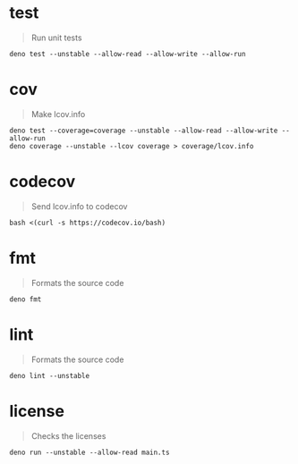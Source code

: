 <!-- saku v1.2.0 -->

# test

> Run unit tests

    deno test --unstable --allow-read --allow-write --allow-run

# cov

> Make lcov.info

    deno test --coverage=coverage --unstable --allow-read --allow-write --allow-run
    deno coverage --unstable --lcov coverage > coverage/lcov.info

# codecov

> Send lcov.info to codecov

    bash <(curl -s https://codecov.io/bash)

# fmt

> Formats the source code

    deno fmt

# lint

> Formats the source code

    deno lint --unstable

# license

> Checks the licenses

    deno run --unstable --allow-read main.ts
